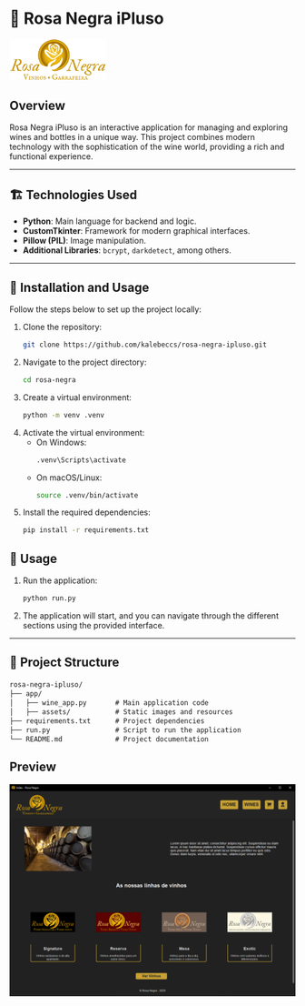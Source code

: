 # 🌹 Rosa Negra iPluso

<img src="app\assets\logo.png" width="170">

## Overview

Rosa Negra iPluso is an interactive application for managing and exploring wines and bottles in a unique way. This project combines modern technology with the sophistication of the wine world, providing a rich and functional experience.

---

## 🏗️ Technologies Used

- **Python**: Main language for backend and logic.
- **CustomTkinter**: Framework for modern graphical interfaces.
- **Pillow (PIL)**: Image manipulation.
- **Additional Libraries**: `bcrypt`, `darkdetect`, among others.

---

## 🚀 Installation and Usage

Follow the steps below to set up the project locally:

1. Clone the repository:
   ```sh
   git clone https://github.com/kalebeccs/rosa-negra-ipluso.git
   ```
2. Navigate to the project directory:
   ```sh
   cd rosa-negra
   ```
3. Create a virtual environment:
   ```sh
   python -m venv .venv
   ```
4. Activate the virtual environment:
   - On Windows:
     ```sh
     .venv\Scripts\activate
     ```
   - On macOS/Linux:
     ```sh
     source .venv/bin/activate
     ```
5. Install the required dependencies:
   ```sh
   pip install -r requirements.txt
   ```

## 🚀 Usage

1. Run the application:
   ```sh
   python run.py
   ```
2. The application will start, and you can navigate through the different sections using the provided interface.

---

## 📁 Project Structure

```plaintext
rosa-negra-ipluso/
├── app/
│   ├── wine_app.py       # Main application code
│   ├── assets/           # Static images and resources
├── requirements.txt      # Project dependencies
├── run.py                # Script to run the application
└── README.md             # Project documentation
```

## Preview

<img src="app/assets/preview.png">
